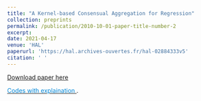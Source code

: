 ```yaml
---
title: "A Kernel-based Consensual Aggregation for Regression"
collection: preprints
permalink: /publication/2010-10-01-paper-title-number-2
excerpt: 
date: 2021-04-17
venue: 'HAL'
paperurl: 'https://hal.archives-ouvertes.fr/hal-02884333v5'
citation: ' '
---
```


[Download paper here](https://hal.archives-ouvertes.fr/hal-02884333v5)

[<span style="color: #0287D8;>&#9998;"> Codes with explaination </span>](/files/KernelAggReg/KernelAggReg.html).
